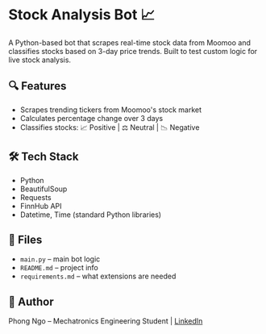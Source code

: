 # Stock Analysis Bot 📈

A Python-based bot that scrapes real-time stock data from Moomoo and classifies stocks based on 3-day price trends. Built to test custom logic for live stock analysis.

## 🔍 Features

- Scrapes trending tickers from Moomoo's stock market
- Calculates percentage change over 3 days
- Classifies stocks: 📈 Positive | ⚖️ Neutral | 📉 Negative

## 🛠 Tech Stack

- Python
- BeautifulSoup
- Requests
- FinnHub API
- Datetime, Time (standard Python libraries)

## 📁 Files

- `main.py` – main bot logic
- `README.md` – project info
- `requirements.md` – what extensions are needed

## 👤 Author

Phong Ngo – Mechatronics Engineering Student | [LinkedIn](https://linkedin.com/in/phong-duong-ngo-36a6502b3)

